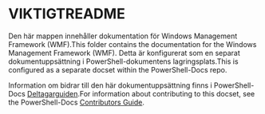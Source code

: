 # <a name="readme"></a><span data-ttu-id="bec96-101">VIKTIGT</span><span class="sxs-lookup"><span data-stu-id="bec96-101">README</span></span>

<span data-ttu-id="bec96-102">Den här mappen innehåller dokumentation för Windows Management Framework (WMF).</span><span class="sxs-lookup"><span data-stu-id="bec96-102">This folder contains the documentation for the Windows Management Framework (WMF).</span></span>
<span data-ttu-id="bec96-103">Detta är konfigurerat som en separat dokumentuppsättning i PowerShell-dokumentens lagringsplats.</span><span class="sxs-lookup"><span data-stu-id="bec96-103">This is configured as a separate docset within the PowerShell-Docs repo.</span></span>

<span data-ttu-id="bec96-104">Information om bidrar till den här dokumentuppsättning finns i PowerShell-Docs [Deltagarguiden](https://github.com/PowerShell/PowerShell-Docs/blob/staging/CONTRIBUTING.md).</span><span class="sxs-lookup"><span data-stu-id="bec96-104">For information about contributing to this docset, see the PowerShell-Docs [Contributors Guide](https://github.com/PowerShell/PowerShell-Docs/blob/staging/CONTRIBUTING.md).</span></span>